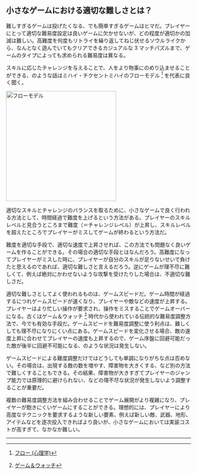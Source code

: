 ## 小さなゲームにおける適切な難しさとは？

難しすぎるゲームは投げたくなる、でも簡単すぎるゲームはヒマだ。プレイヤーにとって適切な難易度設定は良いゲームに欠かせないが、どの程度が適切かの加減は難しい。高難度を何度もリトライを繰り返してねじ伏せるソウルライクから、なんとなく遊んでいてもクリアできるカジュアルな 3 マッチパズルまで、ゲームのタイプによっても求められる難易度は異なる。

スキルに応じたチャレンジを与えることで、人をより物事にのめり込ませることができる、のような話はミハイ・チクセントミハイのフローモデル [^1] を代表に良く聞く。

<img src="https://upload.wikimedia.org/wikipedia/commons/thumb/1/12/Challenge_vs_skill_jp.svg/450px-Challenge_vs_skill_jp.svg.png" alt="フローモデル" width="300" />

適切なスキルとチャレンジのバランスを取るために、小さなゲームで良く行われる方法として、時間経過で難度を上げるという方法がある。プレイヤーのスキルレベルと見合うところまで難度（＝チャレンジレベル）が上昇し、スキルレベルを超えたところでプレイヤーがミスしてゲームが終わるという方法だ。

難度を適切な手段で、適切な速度で上昇させれば、この方法でも問題なく良いゲームを作ることができる。その場合の適切な手段とはなんだろう。高難度になってプレイヤーがミスした時に、プレイヤーが自分のスキルが足りないせいで負けたと思えるのであれば、適切な難しさと言えるだろう。逆にゲームが理不尽に難しくて、例えば絶対にかわせないような攻撃を受けたりした場合は、不適切な難しさだ。

適切な難しさとしてよく使われるものは、ゲームスピードだ。ゲーム時間が経過するにつれゲームスピードが速くなり、プレイヤーや敵などの速度が上昇する。プレイヤーはより忙しい操作が要求され、操作をミスすることでゲームオーバーになる。古くはゲーム＆ウォッチ [^2] 時代から使われている伝統的な難易度調整方法で、今でも有効な手段だ。ゲームスピードを難易度調整に使う利点は、難しくしても理不尽になりにくい点にある。ゲームスピードを変化させる場合、敵の速度上昇に合わせてプレイヤーの速度も上昇するので、ゲーム序盤に回避可能だった敵が後半に回避不可能になる、のような状況は発生しない。

ゲームスピードによる難度調整だけではどうしても単調になりがちな点は否めない。その場合は、出現する敵の数を増やす、障害物を大きくする、など別の方法で難しくすることもできる。その結果、障害物が大きすぎてプレイヤーのジャンプ能力では原理的に避けられない、などの理不尽な状況が発生しないよう調整することが重要だ。

複数の難易度調整方法を組み合わせることでゲーム展開がより複雑になり、プレイヤーが飽きにくいゲームにすることができる。理想的には、プレイヤーにより高度なテクニックを要求するような新しい要素、例えば新しい敵、武器、地形、アイテムなどを逐次投入できればより良いが、小さなゲームにおいては実装コストが高すぎて、なかなか難しい。

---

[^1]: [フロー (心理学)](https://ja.wikipedia.org/wiki/%E3%83%95%E3%83%AD%E3%83%BC_%28%E5%BF%83%E7%90%86%E5%AD%A6%29)
[^2]: [ゲーム＆ウォッチ](https://ja.wikipedia.org/wiki/%E3%82%B2%E3%83%BC%E3%83%A0%26%E3%82%A6%E3%82%AA%E3%83%83%E3%83%81)
